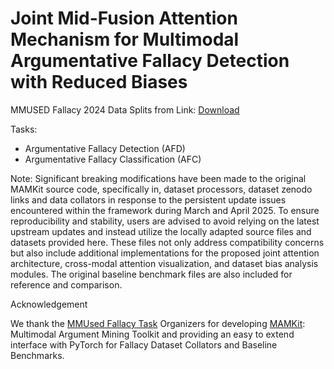 # Joint Mid-Fusion Attention Mechanism for Multimodal Argumentative Fallacy Detection with Reduced Biases

MMUSED Fallacy 2024 Data Splits from Link: [Download](https://drive.google.com/drive/folders/1uY35jfiKZnsCAvJppCe7NMJnIssjWG2k?usp=sharing)


Tasks: 
- Argumentative Fallacy Detection (AFD)
- Argumentative Fallacy Classification (AFC)




Note: Significant breaking modifications have been made to the original MAMKit source code, specifically in, dataset processors, dataset zenodo links and data collators in response to the persistent update issues encountered within the framework during March and April 2025. To ensure reproducibility and stability, users are advised to avoid relying on the latest upstream updates and instead utilize the locally adapted source files and datasets provided here. These files not only address compatibility concerns but also include additional implementations for the proposed joint attention architecture, cross-modal attention visualization, and dataset bias analysis modules. The original baseline benchmark files are also included for reference and comparison.

Acknowledgement

We thank the [MMUsed Fallacy Task](https://nlp-unibo.github.io/mm-argfallacy/2025/) Organizers for developing [MAMKit](https://nlp-unibo.github.io/mamkit/): Multimodal Argument Mining Toolkit and providing an easy to extend interface with PyTorch for Fallacy Dataset Collators and Baseline Benchmarks.
